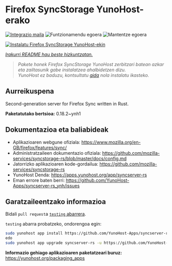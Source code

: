 <!--
Ohart ongi: README hau automatikoki sortu da <https://github.com/YunoHost/apps/tree/master/tools/readme_generator>ri esker
EZ editatu eskuz.
-->

# Firefox SyncStorage YunoHost-erako

[![Integrazio maila](https://apps.yunohost.org/badge/integration/syncserver-rs)](https://ci-apps.yunohost.org/ci/apps/syncserver-rs/)
![Funtzionamendu egoera](https://apps.yunohost.org/badge/state/syncserver-rs)
![Mantentze egoera](https://apps.yunohost.org/badge/maintained/syncserver-rs)

[![Instalatu Firefox SyncStorage YunoHost-ekin](https://install-app.yunohost.org/install-with-yunohost.svg)](https://install-app.yunohost.org/?app=syncserver-rs)

*[Irakurri README hau beste hizkuntzatan.](./ALL_README.md)*

> *Pakete honek Firefox SyncStorage YunoHost zerbitzari batean azkar eta zailtasunik gabe instalatzea ahalbidetzen dizu.*  
> *YunoHost ez baduzu, kontsultatu [gida](https://yunohost.org/install) nola instalatu ikasteko.*

## Aurreikuspena

Second-generation server for Firefox Sync written in Rust.


**Paketatutako bertsioa:** 0.18.2~ynh1
## Dokumentazioa eta baliabideak

- Aplikazioaren webgune ofiziala: <https://www.mozilla.org/en-GB/firefox/features/sync/>
- Administratzaileen dokumentazio ofiziala: <https://github.com/mozilla-services/syncstorage-rs/blob/master/docs/config.md>
- Jatorrizko aplikazioaren kode-gordailua: <https://github.com/mozilla-services/syncstorage-rs>
- YunoHost Denda: <https://apps.yunohost.org/app/syncserver-rs>
- Eman errore baten berri: <https://github.com/YunoHost-Apps/syncserver-rs_ynh/issues>

## Garatzaileentzako informazioa

Bidali `pull request`a [`testing` abarrera](https://github.com/YunoHost-Apps/syncserver-rs_ynh/tree/testing).

`testing` abarra probatzeko, ondorengoa egin:

```bash
sudo yunohost app install https://github.com/YunoHost-Apps/syncserver-rs_ynh/tree/testing --debug
edo
sudo yunohost app upgrade syncserver-rs -u https://github.com/YunoHost-Apps/syncserver-rs_ynh/tree/testing --debug
```

**Informazio gehiago aplikazioaren paketatzeari buruz:** <https://yunohost.org/packaging_apps>
